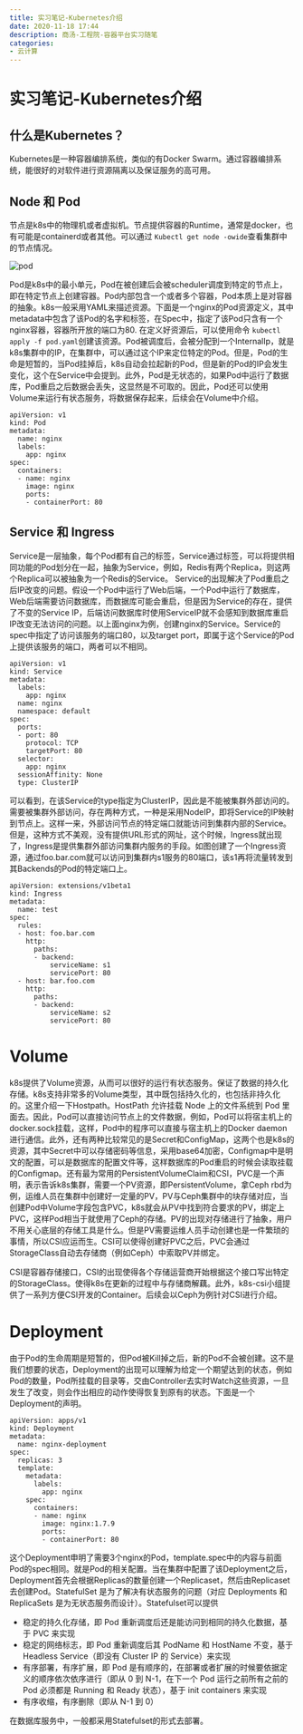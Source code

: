 ```yaml
---
title: 实习笔记-Kubernetes介绍
date: 2020-11-18 17:44
description: 商汤-工程院-容器平台实习随笔
categories: 
- 云计算
---
```

# 实习笔记-Kubernetes介绍

## 什么是Kubernetes？
Kubernetes是一种容器编排系统，类似的有Docker Swarm。通过容器编排系统，能很好的对软件进行资源隔离以及保证服务的高可用。

## Node 和 Pod
节点是k8s中的物理机或者虚拟机。节点提供容器的Runtime，通常是docker，也有可能是containerd或者其他。可以通过 `Kubectl get node -owide`查看集群中的节点情况。

![pod](https://feisky.gitbooks.io/kubernetes/content/introduction/media/pod.png)

Pod是k8s中的最小单元，Pod在被创建后会被scheduler调度到特定的节点上，即在特定节点上创建容器。Pod内部包含一个或者多个容器，Pod本质上是对容器的抽象。k8s一般采用YAML来描述资源。下面是一个nginx的Pod资源定义，其中metadata中包含了该Pod的名字和标签，在Spec中，指定了该Pod只含有一个nginx容器，容器所开放的端口为80. 在定义好资源后，可以使用命令 `kubectl apply -f pod.yaml`创建该资源。Pod被调度后，会被分配到一个InternalIp，就是k8s集群中的IP，在集群中，可以通过这个IP来定位特定的Pod。但是，Pod的生命是短暂的，当Pod挂掉后，k8s自动会拉起新的Pod，但是新的Pod的IP会发生变化，这个在Service中会提到。此外，Pod是无状态的，如果Pod中运行了数据库，Pod重启之后数据会丢失，这显然是不可取的。因此，Pod还可以使用Volume来运行有状态服务，将数据保存起来，后续会在Volume中介绍。

```
apiVersion: v1
kind: Pod
metadata:
  name: nginx
  labels:
    app: nginx
spec:
  containers:
  - name: nginx
    image: nginx
    ports:
    - containerPort: 80
```


## Service 和 Ingress
Service是一层抽象，每个Pod都有自己的标签，Service通过标签，可以将提供相同功能的Pod划分在一起，抽象为Service，例如，Redis有两个Replica，则这两个Replica可以被抽象为一个Redis的Service。
Service的出现解决了Pod重启之后IP改变的问题。假设一个Pod中运行了Web后端，一个Pod中运行了数据库，Web后端需要访问数据库，而数据库可能会重启，但是因为Service的存在，提供了不变的Service IP，后端访问数据库时使用ServiceIP就不会感知到数据库重启IP改变无法访问的问题。以上面nginx为例，创建nginx的Service。Service的spec中指定了访问该服务的端口80，以及target port，即属于这个Service的Pod上提供该服务的端口，两者可以不相同。

```
apiVersion: v1
kind: Service
metadata:
  labels:
    app: nginx
  name: nginx
  namespace: default
spec:
  ports:
  - port: 80
    protocol: TCP
    targetPort: 80
  selector:
    app: nginx
  sessionAffinity: None
  type: ClusterIP
```

可以看到，在该Service的type指定为ClusterIP，因此是不能被集群外部访问的。需要被集群外部访问，存在两种方式，一种是采用NodeIP，即将Service的IP映射到节点上。这样一来，外部访问节点的特定端口就能访问到集群内部的Service。但是，这种方式不美观，没有提供URL形式的网址，这个时候，Ingress就出现了，Ingress是提供集群外部访问集群内服务的手段。如图创建了一个Ingress资源，通过foo.bar.com就可以访问到集群内s1服务的80端口，该s1再将流量转发到其Backends的Pod的特定端口上。
```
apiVersion: extensions/v1beta1
kind: Ingress
metadata:
  name: test
spec:
  rules:
  - host: foo.bar.com
    http:
      paths:
      - backend:
          serviceName: s1
          servicePort: 80
  - host: bar.foo.com
    http:
      paths:
      - backend:
          serviceName: s2
          servicePort: 80
```

# Volume
k8s提供了Volume资源，从而可以很好的运行有状态服务。保证了数据的持久化存储。k8s支持非常多的Volume类型，其中既包括持久化的，也包括非持久化的。这里介绍一下Hostpath。HostPath 允许挂载 Node 上的文件系统到 Pod 里面去。因此，Pod可以直接访问节点上的文件数据，例如，Pod可以将宿主机上的docker.sock挂载，这样，Pod中的程序可以直接与宿主机上的Docker daemon进行通信。此外，还有两种比较常见的是Secret和ConfigMap，这两个也是k8s的资源，其中Secret中可以存储密码等信息，采用base64加密，Configmap中是明文的配置，可以是数据库的配置文件等，这样数据库的Pod重启的时候会读取挂载的Configmap。还有最为常用的PersistentVolumeClaim和CSI，PVC是一个声明，表示告诉k8s集群，需要一个PV资源，即PersistentVolume，拿Ceph rbd为例，运维人员在集群中创建好一定量的PV，PV与Ceph集群中的块存储对应，当创建Pod中Volume字段包含PVC，k8s就会从PV中找到符合要求的PV，绑定上PVC，这样Pod相当于就使用了Ceph的存储。PV的出现对存储进行了抽象，用户不用关心底层的存储工具是什么。但是PV需要运维人员手动创建也是一件繁琐的事情，所以CSI应运而生。CSI可以使得创建好PVC之后，PVC会通过StorageClass自动去存储商（例如Ceph）中索取PV并绑定。

CSI是容器存储接口，CSI的出现使得各个存储运营商开始根据这个接口写出特定的StorageClass。使得k8s在更新的过程中与存储商解藕。此外，k8s-csi小组提供了一系列方便CSI开发的Container。后续会以Ceph为例针对CSI进行介绍。

# Deployment 
由于Pod的生命周期是短暂的，但Pod被Kill掉之后，新的Pod不会被创建。这不是我们想要的状态，Deployment的出现可以理解为给定一个期望达到的状态，例如Pod的数量，Pod所挂载的目录等，交由Controller去实时Watch这些资源，一旦发生了改变，则会作出相应的动作使得恢复到原有的状态。下面是一个Deployment的声明。
```
apiVersion: apps/v1
kind: Deployment
metadata:
  name: nginx-deployment
spec:
  replicas: 3
  template:
    metadata:
      labels:
        app: nginx
    spec:
      containers:
      - name: nginx
        image: nginx:1.7.9
        ports:
        - containerPort: 80
```
这个Deployment申明了需要3个nginx的Pod，template.spec中的内容与前面Pod的spec相同。就是Pod的相关配置。当在集群中配置了该Deployment之后，Deployment首先会根据Replicas的数量创建一个Replicaset，然后由Replicaset去创建Pod。StatefulSet 是为了解决有状态服务的问题（对应 Deployments 和 ReplicaSets 是为无状态服务而设计）。Statefulset可以提供

- 稳定的持久化存储，即 Pod 重新调度后还是能访问到相同的持久化数据，基于 PVC 来实现
- 稳定的网络标志，即 Pod 重新调度后其 PodName 和 HostName 不变，基于 Headless Service（即没有 Cluster IP 的 Service）来实现
- 有序部署，有序扩展，即 Pod 是有顺序的，在部署或者扩展的时候要依据定义的顺序依次依序进行（即从 0 到 N-1，在下一个 Pod 运行之前所有之前的 Pod 必须都是 Running 和 Ready 状态），基于 init containers 来实现
- 有序收缩，有序删除（即从 N-1 到 0）

在数据库服务中，一般都采用Statefulset的形式去部署。
